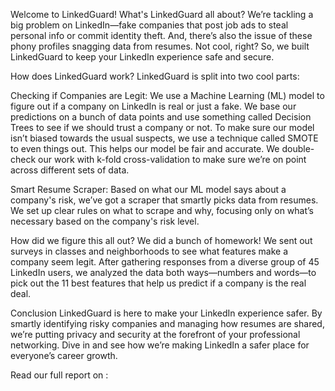 Welcome to LinkedGuard! 
What's LinkedGuard all about?
We’re tackling a big problem on LinkedIn—fake companies that post job ads to steal personal info or commit identity theft. And, there’s also the issue of these phony profiles snagging data from resumes. Not cool, right? So, we built LinkedGuard to keep your LinkedIn experience safe and secure.

How does LinkedGuard work?
LinkedGuard is split into two cool parts:

Checking if Companies are Legit: We use a Machine Learning (ML) model to figure out if a company on LinkedIn is real or just a fake. We base our predictions on a bunch of data points and use something called Decision Trees to see if we should trust a company or not. To make sure our model isn’t biased towards the usual suspects, we use a technique called SMOTE to even things out. This helps our model be fair and accurate. We double-check our work with k-fold cross-validation to make sure we’re on point across different sets of data.

Smart Resume Scraper: Based on what our ML model says about a company's risk, we’ve got a scraper that smartly picks data from resumes. We set up clear rules on what to scrape and why, focusing only on what’s necessary based on the company's risk level.

How did we figure this all out?
We did a bunch of homework! We sent out surveys in classes and neighborhoods to see what features make a company seem legit. After gathering responses from a diverse group of 45 LinkedIn users, we analyzed the data both ways—numbers and words—to pick out the 11 best features that help us predict if a company is the real deal.

Conclusion
LinkedGuard is here to make your LinkedIn experience safer. By smartly identifying risky companies and managing how resumes are shared, we’re putting privacy and security at the forefront of your professional networking. Dive in and see how we’re making LinkedIn a safer place for everyone’s career growth.

Read our full report on : 
